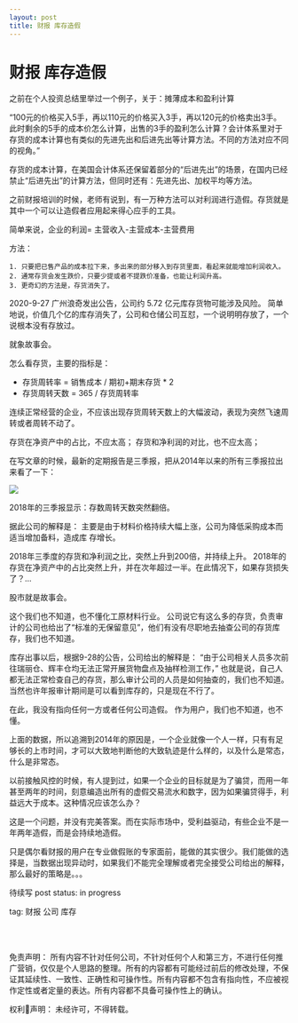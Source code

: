 ```yaml
---
layout: post
title: 财报 库存造假
---
```


# 财报 库存造假

之前在个人投资总结里举过一个例子，关于：摊薄成本和盈利计算

“100元的价格买入5手，再以110元的价格买入3手，再以120元的价格卖出3手。此时剩余的5手的成本价怎么计算，出售的3手的盈利怎么计算？会计体系里对于存货的成本计算也有类似的先进先出和后进先出等计算方法。不同的方法对应不同的视角。”

存货的成本计算，在美国会计体系还保留着部分的“后进先出”的场景，在国内已经禁止“后进先出”的计算方法，但同时还有：先进先出、加权平均等方法。

之前财报培训的时候，老师有说到，有一万种方法可以对利润进行造假。存货就是其中一个可以让造假者应用起来得心应手的工具。

简单来说，企业的利润= 主营收入-主营成本-主营费用

方法：
	
    1. 只要把已售产品的成本拉下来，多出来的部分移入到存货里面，看起来就能增加利润收入。
	2. 通常存货会发生跌价，只要少提或者不提跌价准备，也能让利润升高。
	3. 更奇幻的方法是，存货消失了。

2020-9-27 广州浪奇发出公告，公司约 5.72 亿元库存货物可能涉及风险。
简单地说，价值几个亿的库存消失了，公司和仓储公司互怼，一个说明明存放了，一个说根本没有存放过。

就象故事会。

怎么看存货，主要的指标是：

* 存货周转率 = 销售成本 / 期初+期末存货 * 2
* 存货周转天数 = 365 / 存货周转率

连续正常经营的企业，不应该出现存货周转天数上的大幅波动，表现为突然飞速周转或者周转不动了。

存货在净资产中的占比，不应太高；
存货和净利润的对比，也不应太高；

在写文章的时候，最新的定期报告是三季报，把从2014年以来的所有三季报拉出来看了一下：


<img src="{{site.url}}/img/financial_report_001.jpg">

2018年的三季报显示：存数周转天数突然翻倍。

据此公司的解释是：
主要是由于材料价格持续大幅上涨，公司为降低采购成本而适当增加备料，造成库 存增长。

2018年三季度的存货和净利润之比，突然上升到200倍，并持续上升。
2018年的存货在净资产中的占比突然上升，并在次年超过一半。在此情况下，如果存货损失了？...

股市就是故事会。

这个我们也不知道，也不懂化工原材料行业。
公司说它有这么多的存货，负责审计的公司也给出了“标准的无保留意见”，他们有没有尽职地去抽查公司的存货库存，我们也不知道。

库存出事以后，根据9-28的公告，公司给出的解释是：
“由于公司相关人员多次前往瑞丽仓、辉丰仓均无法正常开展货物盘点及抽样检测工作，”
也就是说，自己人都无法正常检查自己的存货，那么审计公司的人员是如何抽查的，我们也不知道。当然也许年报审计期间是可以看到库存的，只是现在不行了。

在此，我没有指向任何一方或者任何公司造假。
作为用户，我们也不知道，也不懂。

上面的数据，所以追溯到2014年的原因是，一个企业就像一个人一样，只有有足够长的上市时间，才可以大致地判断他的大致轨迹是什么样的，以及什么是常态，什么是非常态。

以前接触风控的时候，有人提到过，如果一个企业的目标就是为了骗贷，而用一年甚至两年的时间，刻意编造出所有的虚假交易流水和数字，因为如果骗贷得手，利益远大于成本。这种情况应该怎么办？

这是一个问题，并没有完美答案。而在实际市场中，受利益驱动，有些企业不是一年两年造假，而是会持续地造假。

只是偶尔看财报的用户在专业做假账的专家面前，能做的其实很少。我们能做的选择是，当数据出现异动时，如果我们不能完全理解或者完全接受公司给出的解释，那么最好的策略是。。。




待续写
post status: in progress

tag: 财报 公司 库存

<br>
<br>

免责声明：
所有内容不针对任何公司，不针对任何个人和第三方，不进行任何推广营销，仅仅是个人思路的整理。所有的内容都有可能经过前后的修改处理，不保证其延续性、一致性、正确性和可操作性。所有内容都不包含有指向性，不应被视作定性或者定量的表达。所有内容都不具备可操作性上的确认。

权利声明：
未经许可，不得转载。